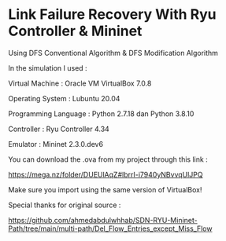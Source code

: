 # Link Failure Recovery With Ryu Controller & Mininet
Using DFS Conventional Algorithm & DFS Modification Algorithm

In the simulation I used :

Virtual Machine      : Oracle VM VirtualBox 7.0.8

Operating System     : Lubuntu 20.04

Programming Language : Python 2.7.18 dan Python 3.8.10

Controller           : Ryu Controller 4.34

Emulator             : Mininet 2.3.0.dev6

You can download the .ova from my project through this link : 

https://mega.nz/folder/DUEUlAqZ#lbrrI-i7940yNBvvqUlJPQ

Make sure you import using the same version of VirtualBox! 

Special thanks for original source : 

https://github.com/ahmedabdulwhhab/SDN-RYU-Mininet-Path/tree/main/multi-path/Del_Flow_Entries_except_Miss_Flow
